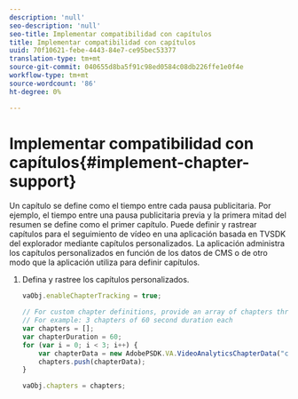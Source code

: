 ```yaml
---
description: 'null'
seo-description: 'null'
seo-title: Implementar compatibilidad con capítulos
title: Implementar compatibilidad con capítulos
uuid: 70f10621-febe-4443-84e7-ce95bec53377
translation-type: tm+mt
source-git-commit: 040655d8ba5f91c98ed0584c08db226ffe1e0f4e
workflow-type: tm+mt
source-wordcount: '86'
ht-degree: 0%

---
```



# Implementar compatibilidad con capítulos{#implement-chapter-support}

Un capítulo se define como el tiempo entre cada pausa publicitaria. Por ejemplo, el tiempo entre una pausa publicitaria previa y la primera mitad del resumen se define como el primer capítulo. Puede definir y rastrear capítulos para el seguimiento de vídeo en una aplicación basada en TVSDK del explorador mediante capítulos personalizados. La aplicación administra los capítulos personalizados en función de los datos de CMS o de otro modo que la aplicación utiliza para definir capítulos.

1. Defina y rastree los capítulos personalizados.

   ```js
   vaObj.enableChapterTracking = true; 
   
   // For custom chapter definitions, provide an array of chapters through the metadata: 
   // For example: 3 chapters of 60 second duration each 
   var chapters = []; 
   var chapterDuration = 60; 
   for (var i = 0; i < 3; i++) { 
       var chapterData = new AdobePSDK.VA.VideoAnalyticsChapterData("chapter_" + (i+1), i * chapterDuration, chapterDuration, (i+1)); 
       chapters.push(chapterData); 
   } 
   
   vaObj.chapters = chapters;
   ```

